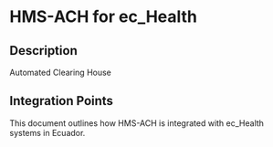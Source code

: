# HMS-ACH for ec_Health

## Description

Automated Clearing House

## Integration Points

This document outlines how HMS-ACH is integrated with ec_Health systems in Ecuador.
